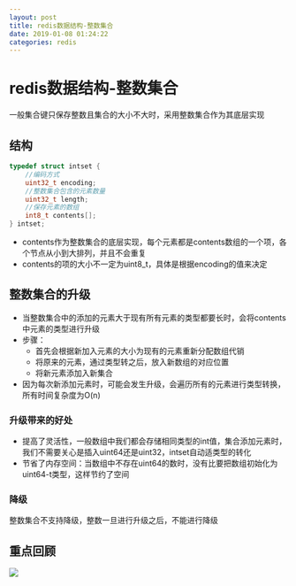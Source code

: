 ```yaml
--- 
layout: post 
title: redis数据结构-整数集合 
date: 2019-01-08 01:24:22 
categories: redis 
---
```

# redis数据结构-整数集合
一般集合键只保存整数且集合的大小不大时，采用整数集合作为其底层实现

## 结构
```c
typedef struct intset {
    //编码方式
    uint32_t encoding;
    //整数集合包含的元素数量
    uint32_t length;
    //保存元素的数组
    int8_t contents[];
} intset;
```
- contents作为整数集合的底层实现，每个元素都是contents数组的一个项，各个节点从小到大排列，并且不会重复
- contents的项的大小不一定为uint8_t，具体是根据encoding的值来决定

## 整数集合的升级
- 当整数集合中的添加的元素大于现有所有元素的类型都要长时，会将contents中元素的类型进行升级
- 步骤：
    - 首先会根据新加入元素的大小为现有的元素重新分配数组代销
    - 将原来的元素，通过类型转之后，放入新数组的对应位置
    - 将新元素添加入新集合
- 因为每次新添加元素时，可能会发生升级，会遍历所有的元素进行类型转换，所有时间复杂度为O(n)

### 升级带来的好处
- 提高了灵活性，一般数组中我们都会存储相同类型的int值，集合添加元素时，我们不需要关心是插入uint64还是uint32，intset自动适类型的转化
- 节省了内存空间：当数组中不存在uint64的数时，没有比要把数组初始化为uint64-t类型，这样节约了空间

### 降级
整数集合不支持降级，整数一旦进行升级之后，不能进行降级

## 重点回顾
![](https://cdn.jsdelivr.net/gh/nber1994/fu0k@master/uPic/20181117161845543_1465785595.png)
